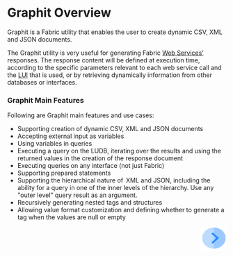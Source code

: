 # Graphit Overview

Graphit is a Fabric utility that enables the user to create dynamic CSV, XML and JSON documents. 

The Graphit utility is very useful for generating Fabric [Web Services’](/articles/15_web_services/01_web_services_overview.md) responses. The response content will be defined at execution time, according to the specific parameters relevant to each web service call and the [LUI](/articles/01_fabric_overview/02_fabric_glossary.md#lui) that is used, or by retrieving dynamically information from other databases or interfaces.

### Graphit Main Features

Following are Graphit main features and use cases:

- Supporting creation of dynamic CSV, XML and JSON documents 
- Accepting external input as variables 
- Using variables in queries
- Executing a query on the LUDB, iterating over the results and using the returned values in the creation of the response document
- Executing queries on any interface (not just Fabric)
- Supporting prepared statements
- Supporting the hierarchical nature of  XML and JSON, including the ability for a query in one of the inner levels of the hierarchy. Use any "outer level" query result as an argument. 
- Recursively generating nested tags and structures
- Allowing value format customization and defining whether to generate a tag when the values are null or empty



[<img align="right" width="60" height="54" src="/articles/images/Next.png">](/articles/15_web_services/Graphit/02_create_and_edit_a_graphit_file.md)

